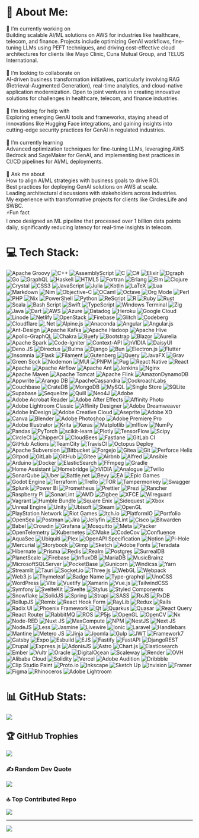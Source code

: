 # 💫 About Me:
🔭 I’m currently working on<br>Building scalable AI/ML solutions on AWS for industries like healthcare, telecom, and finance. Projects include optimizing GenAI workflows, fine-tuning LLMs using PEFT techniques, and driving cost-effective cloud architectures for clients like Mayo Clinic, Cuna Mutual Group, and TELUS International.<br><br>👯 I’m looking to collaborate on<br>AI-driven business transformation initiatives, particularly involving RAG (Retrieval-Augmented Generation), real-time analytics, and cloud-native application modernization. Open to joint ventures in creating innovative solutions for challenges in healthcare, telecom, and finance industries.<br><br>🤝 I’m looking for help with<br>Exploring emerging GenAI tools and frameworks, staying ahead of innovations like Hugging Face integrations, and gaining insights into cutting-edge security practices for GenAI in regulated industries.<br><br>🌱 I’m currently learning<br>Advanced optimization techniques for fine-tuning LLMs, leveraging AWS Bedrock and SageMaker for GenAI, and implementing best practices in CI/CD pipelines for AI/ML deployments.<br><br>💬 Ask me about<br>How to align AI/ML strategies with business goals to drive ROI.<br>Best practices for deploying GenAI solutions on AWS at scale.<br>Leading architectural discussions with stakeholders across industries.<br>My experience with transformative projects for clients like Circles.Life and SWBC.<br> ⚡Fun fact<br>I once designed an ML pipeline that processed over 1 billion data points daily, significantly reducing latency for real-time insights in telecom.

# 💻 Tech Stack:
![Apache Groovy](https://img.shields.io/badge/Apache%20Groovy-4298B8.svg?style=flat&logo=Apache+Groovy&logoColor=white) ![C++](https://img.shields.io/badge/c++-%2300599C.svg?style=flat&logo=c%2B%2B&logoColor=white) ![AssemblyScript](https://img.shields.io/badge/assembly%20script-%23000000.svg?style=flat&logo=assemblyscript&logoColor=white) ![C](https://img.shields.io/badge/c-%2300599C.svg?style=flat&logo=c&logoColor=white) ![C#](https://img.shields.io/badge/c%23-%23239120.svg?style=flat&logo=csharp&logoColor=white) ![Elixir](https://img.shields.io/badge/elixir-%234B275F.svg?style=flat&logo=elixir&logoColor=white) ![Dgraph](https://img.shields.io/badge/dgraph-%23E50695.svg?style=flat&logo=dgraph&logoColor=white) ![Go](https://img.shields.io/badge/go-%2300ADD8.svg?style=flat&logo=go&logoColor=white) ![GraphQL](https://img.shields.io/badge/-GraphQL-E10098?style=flat&logo=graphql&logoColor=white) ![Haskell](https://img.shields.io/badge/Haskell-5e5086?style=flat&logo=haskell&logoColor=white) ![HTML5](https://img.shields.io/badge/html5-%23E34F26.svg?style=flat&logo=html5&logoColor=white) ![Fortran](https://img.shields.io/badge/Fortran-%23734F96.svg?style=flat&logo=fortran&logoColor=white) ![Erlang](https://img.shields.io/badge/Erlang-white.svg?style=flat&logo=erlang&logoColor=a90533) ![Elm](https://img.shields.io/badge/Elm-60B5CC?style=flat&logo=elm&logoColor=white) ![Clojure](https://img.shields.io/badge/Clojure-%23Clojure.svg?style=flat&logo=Clojure&logoColor=Clojure) ![Crystal](https://img.shields.io/badge/crystal-%23000000.svg?style=flat&logo=crystal&logoColor=white) ![CSS3](https://img.shields.io/badge/css3-%231572B6.svg?style=flat&logo=css3&logoColor=white) ![JavaScript](https://img.shields.io/badge/javascript-%23323330.svg?style=flat&logo=javascript&logoColor=%23F7DF1E) ![Julia](https://img.shields.io/badge/-Julia-9558B2?style=flat&logo=julia&logoColor=white) ![Kotlin](https://img.shields.io/badge/kotlin-%237F52FF.svg?style=flat&logo=kotlin&logoColor=white) ![LaTeX](https://img.shields.io/badge/latex-%23008080.svg?style=flat&logo=latex&logoColor=white) ![Lua](https://img.shields.io/badge/lua-%232C2D72.svg?style=flat&logo=lua&logoColor=white) ![Markdown](https://img.shields.io/badge/markdown-%23000000.svg?style=flat&logo=markdown&logoColor=white) ![Nim](https://img.shields.io/badge/nim-%23FFE953.svg?style=flat&logo=nim&logoColor=white) ![Objective-C](https://img.shields.io/badge/OBJECTIVE--C-%233A95E3.svg?style=flat&logo=apple&logoColor=white) ![OCaml](https://img.shields.io/badge/OCaml-%23E98407.svg?style=flat&logo=ocaml&logoColor=white) ![Octave](https://img.shields.io/badge/OCTAVE-darkblue?style=flat&logo=octave&logoColor=fcd683) ![Org Mode](https://img.shields.io/badge/orgmode-%2377AA99.svg?style=flat&logo=org&logoColor=white) ![Perl](https://img.shields.io/badge/perl-%2339457E.svg?style=flat&logo=perl&logoColor=white) ![PHP](https://img.shields.io/badge/php-%23777BB4.svg?style=flat&logo=php&logoColor=white) ![Nix](https://img.shields.io/badge/NIX-5277C3.svg?style=flat&logo=NixOS&logoColor=white) ![PowerShell](https://img.shields.io/badge/PowerShell-%235391FE.svg?style=flat&logo=powershell&logoColor=white) ![Python](https://img.shields.io/badge/python-3670A0?style=flat&logo=python&logoColor=ffdd54) ![ReScript](https://img.shields.io/badge/rescript-%2314162c?style=flat&logo=rescript&logoColor=e34c4c) ![R](https://img.shields.io/badge/r-%23276DC3.svg?style=flat&logo=r&logoColor=white) ![Ruby](https://img.shields.io/badge/ruby-%23CC342D.svg?style=flat&logo=ruby&logoColor=white) ![Rust](https://img.shields.io/badge/rust-%23000000.svg?style=flat&logo=rust&logoColor=white) ![Scala](https://img.shields.io/badge/scala-%23DC322F.svg?style=flat&logo=scala&logoColor=white) ![Bash Script](https://img.shields.io/badge/bash_script-%23121011.svg?style=flat&logo=gnu-bash&logoColor=white) ![Swift](https://img.shields.io/badge/swift-F54A2A?style=flat&logo=swift&logoColor=white) ![TypeScript](https://img.shields.io/badge/typescript-%23007ACC.svg?style=flat&logo=typescript&logoColor=white) ![Windows Terminal](https://img.shields.io/badge/Windows%20Terminal-%234D4D4D.svg?style=flat&logo=windows-terminal&logoColor=white) ![Zig](https://img.shields.io/badge/Zig-%23F7A41D.svg?style=flat&logo=zig&logoColor=white) ![Java](https://img.shields.io/badge/java-%23ED8B00.svg?style=flat&logo=openjdk&logoColor=white) ![Dart](https://img.shields.io/badge/dart-%230175C2.svg?style=flat&logo=dart&logoColor=white) ![AWS](https://img.shields.io/badge/AWS-%23FF9900.svg?style=flat&logo=amazon-aws&logoColor=white) ![Azure](https://img.shields.io/badge/azure-%230072C6.svg?style=flat&logo=microsoftazure&logoColor=white) ![Datadog](https://img.shields.io/badge/datadog-%23632CA6.svg?style=flat&logo=datadog&logoColor=white) ![Heroku](https://img.shields.io/badge/heroku-%23430098.svg?style=flat&logo=heroku&logoColor=white) ![Google Cloud](https://img.shields.io/badge/GoogleCloud-%234285F4.svg?style=flat&logo=google-cloud&logoColor=white) ![Linode](https://img.shields.io/badge/linode-00A95C?style=flat&logo=linode&logoColor=white) ![Netlify](https://img.shields.io/badge/netlify-%23000000.svg?style=flat&logo=netlify&logoColor=#00C7B7) ![OpenStack](https://img.shields.io/badge/Openstack-%23f01742.svg?style=flat&logo=openstack&logoColor=white) ![Firebase](https://img.shields.io/badge/firebase-%23039BE5.svg?style=flat&logo=firebase) ![Glitch](https://img.shields.io/badge/glitch-%233333FF.svg?style=flat&logo=glitch&logoColor=white) ![Codeberg](https://img.shields.io/badge/Codeberg-2185D0?style=flat&logo=Codeberg&logoColor=white) ![Cloudflare](https://img.shields.io/badge/Cloudflare-F38020?style=flat&logo=Cloudflare&logoColor=white) ![.Net](https://img.shields.io/badge/.NET-5C2D91?style=flat&logo=.net&logoColor=white) ![Alpine.js](https://img.shields.io/badge/alpinejs-white.svg?style=flat&logo=alpinedotjs&logoColor=%238BC0D0) ![Anaconda](https://img.shields.io/badge/Anaconda-%2344A833.svg?style=flat&logo=anaconda&logoColor=white) ![Angular](https://img.shields.io/badge/angular-%23DD0031.svg?style=flat&logo=angular&logoColor=white) ![Angular.js](https://img.shields.io/badge/angular.js-%23E23237.svg?style=flat&logo=angularjs&logoColor=white) ![Ant-Design](https://img.shields.io/badge/-AntDesign-%230170FE?style=flat&logo=ant-design&logoColor=white) ![Apache Kafka](https://img.shields.io/badge/Apache%20Kafka-000?style=flat&logo=apachekafka) ![Apache Hadoop](https://img.shields.io/badge/Apache%20Hadoop-66CCFF?style=flat&logo=apachehadoop&logoColor=black) ![Apache Hive](https://img.shields.io/badge/Apache%20Hive-FDEE21?style=flat&logo=apachehive&logoColor=black) ![Apollo-GraphQL](https://img.shields.io/badge/-ApolloGraphQL-311C87?style=flat&logo=apollo-graphql) ![Chakra](https://img.shields.io/badge/chakra-%234ED1C5.svg?style=flat&logo=chakraui&logoColor=white) ![Buefy](https://img.shields.io/badge/Buefy-7957D5?style=flat&logo=buefy&logoColor=48289E) ![Bootstrap](https://img.shields.io/badge/bootstrap-%238511FA.svg?style=flat&logo=bootstrap&logoColor=white) ![Blazor](https://img.shields.io/badge/blazor-%235C2D91.svg?style=flat&logo=blazor&logoColor=white) ![Aurelia](https://img.shields.io/badge/aurelia-%23ED2B88.svg?style=flat&logo=aurelia&logoColor=fff) ![Apache Spark](https://img.shields.io/badge/Apache%20Spark-FDEE21?style=flat&logo=apachespark&logoColor=black) ![Code-Igniter](https://img.shields.io/badge/CodeIgniter-%23EF4223.svg?style=flat&logo=codeIgniter&logoColor=white) ![Context-API](https://img.shields.io/badge/Context--Api-000000?style=flat&logo=react) ![nVIDIA](https://img.shields.io/badge/cuda-000000.svg?style=flat&logo=nVIDIA&logoColor=green) ![DaisyUI](https://img.shields.io/badge/daisyui-5A0EF8?style=flat&logo=daisyui&logoColor=white) ![Deno JS](https://img.shields.io/badge/deno%20js-000000?style=flat&logo=deno&logoColor=white) ![Directus](https://img.shields.io/badge/directus-%2364f.svg?style=flat&logo=directus&logoColor=white) ![Bulma](https://img.shields.io/badge/bulma-00D0B1?style=flat&logo=bulma&logoColor=white) ![Django](https://img.shields.io/badge/django-%23092E20.svg?style=flat&logo=django&logoColor=white) ![Bun](https://img.shields.io/badge/Bun-%23000000.svg?style=flat&logo=bun&logoColor=white) ![Electron.js](https://img.shields.io/badge/Electron-191970?style=flat&logo=Electron&logoColor=white) ![Flutter](https://img.shields.io/badge/Flutter-%2302569B.svg?style=flat&logo=Flutter&logoColor=white) ![Insomnia](https://img.shields.io/badge/Insomnia-black?style=flat&logo=insomnia&logoColor=5849BE) ![Flask](https://img.shields.io/badge/flask-%23000.svg?style=flat&logo=flask&logoColor=white) ![Filament](https://img.shields.io/badge/Filament-FFAA00?style=flat&logoColor=%23000000) ![Gutenberg](https://img.shields.io/badge/gutenberg-%23077CB2.svg?style=flat&logo=gutenberg&logoColor=white) ![jQuery](https://img.shields.io/badge/jquery-%230769AD.svg?style=flat&logo=jquery&logoColor=white) ![JavaFX](https://img.shields.io/badge/javafx-%23FF0000.svg?style=flat&logo=javafx&logoColor=white) ![Grav](https://img.shields.io/badge/grav-%23FFFFFF.svg?style=flat&logo=grav&logoColor=221E1F) ![Green Sock](https://img.shields.io/badge/green%20sock-88CE02?style=flat&logo=greensock&logoColor=white) ![Nodemon](https://img.shields.io/badge/NODEMON-%23323330.svg?style=flat&logo=nodemon&logoColor=%BBDEAD) ![MUI](https://img.shields.io/badge/MUI-%230081CB.svg?style=flat&logo=mui&logoColor=white) ![PNPM](https://img.shields.io/badge/pnpm-%234a4a4a.svg?style=flat&logo=pnpm&logoColor=f69220) ![Pug](https://img.shields.io/badge/Pug-FFF?style=flat&logo=pug&logoColor=A86454) ![React Native](https://img.shields.io/badge/react_native-%2320232a.svg?style=flat&logo=react&logoColor=%2361DAFB) ![React](https://img.shields.io/badge/react-%2320232a.svg?style=flat&logo=react&logoColor=%2361DAFB) ![Apache](https://img.shields.io/badge/apache-%23D42029.svg?style=flat&logo=apache&logoColor=white) ![Apache Airflow](https://img.shields.io/badge/Apache%20Airflow-017CEE?style=flat&logo=Apache%20Airflow&logoColor=white) ![Apache Ant](https://img.shields.io/badge/Apache%20Ant-A81C7D?style=flat&logo=Apache%20Ant&logoColor=white) ![Jenkins](https://img.shields.io/badge/jenkins-%232C5263.svg?style=flat&logo=jenkins&logoColor=white) ![Nginx](https://img.shields.io/badge/nginx-%23009639.svg?style=flat&logo=nginx&logoColor=white) ![Apache Maven](https://img.shields.io/badge/Apache%20Maven-C71A36?style=flat&logo=Apache%20Maven&logoColor=white) ![Apache Tomcat](https://img.shields.io/badge/apache%20tomcat-%23F8DC75.svg?style=flat&logo=apache-tomcat&logoColor=black) ![Apache Flink](https://img.shields.io/badge/Apache%20Flink-E6526F?style=flat&logo=Apache%20Flink&logoColor=white) ![AmazonDynamoDB](https://img.shields.io/badge/Amazon%20DynamoDB-4053D6?style=flat&logo=Amazon%20DynamoDB&logoColor=white) ![Appwrite](https://img.shields.io/badge/Appwrite-%23FD366E.svg?style=flat&logo=appwrite&logoColor=white) ![Arango DB](https://img.shields.io/badge/ArangoDB-DDE072?style=flat&logo=arangodb&logoColor=white) ![ApacheCassandra](https://img.shields.io/badge/cassandra-%231287B1.svg?style=flat&logo=apache-cassandra&logoColor=white) ![CockroachLabs](https://img.shields.io/badge/Cockroach%20Labs-6933FF?style=flat&logo=Cockroach%20Labs&logoColor=white) ![Couchbase](https://img.shields.io/badge/Couchbase-EA2328?style=flat&logo=couchbase&logoColor=white) ![CrateDB](https://img.shields.io/badge/CrateDB-009DC7?style=flat&logo=CrateDB&logoColor=white) ![MongoDB](https://img.shields.io/badge/MongoDB-%234ea94b.svg?style=flat&logo=mongodb&logoColor=white) ![MySQL](https://img.shields.io/badge/mysql-4479A1.svg?style=flat&logo=mysql&logoColor=white) ![Single Store](https://img.shields.io/badge/Single%20Store-AA00FF?style=flat&logo=singlestore&logoColor=white) ![SQLite](https://img.shields.io/badge/sqlite-%2307405e.svg?style=flat&logo=sqlite&logoColor=white) ![Supabase](https://img.shields.io/badge/Supabase-3ECF8E?style=flat&logo=supabase&logoColor=white) ![Sequelize](https://img.shields.io/badge/Sequelize-52B0E7?style=flat&logo=Sequelize&logoColor=white) ![Quill](https://img.shields.io/badge/Quill-52B0E7?style=flat&logo=apache&logoColor=white) ![Neo4J](https://img.shields.io/badge/Neo4j-008CC1?style=flat&logo=neo4j&logoColor=white) ![Adobe](https://img.shields.io/badge/adobe-%23FF0000.svg?style=flat&logo=adobe&logoColor=white) ![Adobe Acrobat Reader](https://img.shields.io/badge/Adobe%20Acrobat%20Reader-EC1C24.svg?style=flat&logo=Adobe%20Acrobat%20Reader&logoColor=white) ![Adobe After Effects](https://img.shields.io/badge/Adobe%20After%20Effects-9999FF.svg?style=flat&logo=Adobe%20After%20Effects&logoColor=white) ![Affinity Photo](https://img.shields.io/badge/affinityphoto-%237E4DD2.svg?style=flat&logo=affinity-photo&logoColor=white) ![Adobe Lightroom Classic](https://img.shields.io/badge/Adobe%20Lightroom%20Classic-31A8FF.svg?style=flat&logo=Adobe%20Lightroom%20Classic&logoColor=white) ![Affinity Designer](https://img.shields.io/badge/affinity%20desginer-%231B72BE.svg?style=flat&logo=affinity-designer&logoColor=white) ![Adobe Dreamweaver](https://img.shields.io/badge/Adobe%20Dreamweaver-FF61F6.svg?style=flat&logo=Adobe%20Dreamweaver&logoColor=white) ![Adobe InDesign](https://img.shields.io/badge/Adobe%20InDesign-49021F?style=flat&logo=adobeindesign&logoColor=FF3366) ![Adobe Creative Cloud](https://img.shields.io/badge/Adobe%20Creative%20Cloud-DA1F26.svg?style=flat&logo=Adobe%20Creative%20Cloud&logoColor=white) ![Aseprite](https://img.shields.io/badge/Aseprite-FFFFFF?style=flat&logo=Aseprite&logoColor=#7D929E) ![Adobe XD](https://img.shields.io/badge/Adobe%20XD-470137?style=flat&logo=Adobe%20XD&logoColor=#FF61F6) ![Canva](https://img.shields.io/badge/Canva-%2300C4CC.svg?style=flat&logo=Canva&logoColor=white) ![Blender](https://img.shields.io/badge/blender-%23F5792A.svg?style=flat&logo=blender&logoColor=white) ![Adobe Photoshop](https://img.shields.io/badge/adobe%20photoshop-%2331A8FF.svg?style=flat&logo=adobe%20photoshop&logoColor=white) ![Adobe Premiere Pro](https://img.shields.io/badge/Adobe%20Premiere%20Pro-9999FF.svg?style=flat&logo=Adobe%20Premiere%20Pro&logoColor=white) ![Adobe Illustrator](https://img.shields.io/badge/adobe%20illustrator-%23FF9A00.svg?style=flat&logo=adobe%20illustrator&logoColor=white) ![Krita](https://img.shields.io/badge/Krita-203759?style=flat&logo=krita&logoColor=EEF37B) ![Keras](https://img.shields.io/badge/Keras-%23D00000.svg?style=flat&logo=Keras&logoColor=white) ![Matplotlib](https://img.shields.io/badge/Matplotlib-%23ffffff.svg?style=flat&logo=Matplotlib&logoColor=black) ![mlflow](https://img.shields.io/badge/mlflow-%23d9ead3.svg?style=flat&logo=numpy&logoColor=blue) ![NumPy](https://img.shields.io/badge/numpy-%23013243.svg?style=flat&logo=numpy&logoColor=white) ![Pandas](https://img.shields.io/badge/pandas-%23150458.svg?style=flat&logo=pandas&logoColor=white) ![PyTorch](https://img.shields.io/badge/PyTorch-%23EE4C2C.svg?style=flat&logo=PyTorch&logoColor=white) ![scikit-learn](https://img.shields.io/badge/scikit--learn-%23F7931E.svg?style=flat&logo=scikit-learn&logoColor=white) ![Plotly](https://img.shields.io/badge/Plotly-%233F4F75.svg?style=flat&logo=plotly&logoColor=white) ![TensorFlow](https://img.shields.io/badge/TensorFlow-%23FF6F00.svg?style=flat&logo=TensorFlow&logoColor=white) ![Scipy](https://img.shields.io/badge/SciPy-%230C55A5.svg?style=flat&logo=scipy&logoColor=%white) ![CircleCI](https://img.shields.io/badge/circleci-%23161616.svg?style=flat&logo=circleci&logoColor=white) ![ChipperCI](https://img.shields.io/badge/chipperci-1e394e.svg?style=flat&logo=chipperci&logoColor=white) ![CloudBees](https://img.shields.io/badge/CloudBees-1997B5&?logo=cloudbees&logoColor=white&style=flat) ![Fastlane](https://img.shields.io/badge/fastlane-%2382bd4e.svg?style=flat&logo=fastlane&logoColor=black) ![GitLab CI](https://img.shields.io/badge/gitlab%20CI-%23181717.svg?style=flat&logo=gitlab&logoColor=white) ![GitHub Actions](https://img.shields.io/badge/github%20actions-%232671E5.svg?style=flat&logo=githubactions&logoColor=white) ![TeamCity](https://img.shields.io/badge/teamcity-000000.svg?style=flat&logo=teamcity&logoColor=white) ![TravisCI](https://img.shields.io/badge/travis%20ci-%232B2F33.svg?style=flat&logo=travis&logoColor=white) ![Octopus Deploy](https://img.shields.io/badge/octopus%20deploy-0D80D8?style=flat&logo=octopusdeploy&logoColor=white) ![Apache Subversion](https://img.shields.io/badge/subversion-%23809CC9.svg?style=flat&logo=subversion&logoColor=white) ![Bitbucket](https://img.shields.io/badge/bitbucket-%230047B3.svg?style=flat&logo=bitbucket&logoColor=white) ![Forgejo](https://img.shields.io/badge/forgejo-%23FB923C.svg?style=flat&logo=forgejo&logoColor=white) ![Gitea](https://img.shields.io/badge/Gitea-34495E?style=flat&logo=gitea&logoColor=5D9425) ![Git](https://img.shields.io/badge/git-%23F05033.svg?style=flat&logo=git&logoColor=white) ![Perforce Helix](https://img.shields.io/badge/-PERFORCE%20HELIX-404040?style=flat&logo=Perforce&logoColor=white) ![Gitpod](https://img.shields.io/badge/gitpod-f06611.svg?style=flat&logo=gitpod&logoColor=white) ![GitLab](https://img.shields.io/badge/gitlab-%23181717.svg?style=flat&logo=gitlab&logoColor=white) ![GitHub](https://img.shields.io/badge/github-%23121011.svg?style=flat&logo=github&logoColor=white) ![Gitee](https://img.shields.io/badge/Gitee-C71D23?style=flat&logo=gitee&logoColor=white) ![Airbnb](https://img.shields.io/badge/Airbnb-%23ff5a5f.svg?style=flat&logo=Airbnb&logoColor=white) ![Alfred](https://img.shields.io/badge/alfred-%235C1F87.svg?style=flat&logo=alfred) ![Ansible](https://img.shields.io/badge/ansible-%231A1918.svg?style=flat&logo=ansible&logoColor=white) ![Arduino](https://img.shields.io/badge/-Arduino-00979D?style=flat&logo=Arduino&logoColor=white) ![Docker](https://img.shields.io/badge/docker-%230db7ed.svg?style=flat&logo=docker&logoColor=white) ![ElasticSearch](https://img.shields.io/badge/-ElasticSearch-005571?style=flat&logo=elasticsearch) ![FFmpeg](https://shields.io/badge/FFmpeg-%23171717.svg?logo=ffmpeg&style=flat&labelColor=171717&logoColor=5cb85c) ![Gradle](https://img.shields.io/badge/Gradle-02303A.svg?style=flat&logo=Gradle&logoColor=white) ![Home Assistant](https://img.shields.io/badge/home%20assistant-%2341BDF5.svg?style=flat&logo=home-assistant&logoColor=white) ![Homebridge](https://img.shields.io/badge/homebridge-%23491F59.svg?style=flat&logo=homebridge&logoColor=white) ![nVIDIA](https://img.shields.io/badge/nVIDIA-%2376B900.svg?style=flat&logo=nVIDIA&logoColor=white) ![Analogue](https://img.shields.io/badge/Analogue-1A1A1A?style=flat&logo=Analogue&logoColor=white) ![Twilio](https://img.shields.io/badge/Twilio-F22F46?style=flat&logo=Twilio&logoColor=white) ![SonarQube](https://img.shields.io/badge/SonarQube-black?style=flat&logo=sonarqube&logoColor=4E9BCD) ![Uber](https://img.shields.io/badge/Uber-%23000000.svg?style=flat&logo=Uber&logoColor=white) ![Battle.net](https://img.shields.io/badge/battle.net-%2300AEFF.svg?style=flat&logo=battle.net&logoColor=white) ![Bevy](https://img.shields.io/badge/bevy-%23232326.svg?style=flat&logo=bevy&logoColor=white) ![EA](https://img.shields.io/badge/ea-%23000000.svg?style=flat&logo=ea&logoColor=white) ![Epic Games](https://img.shields.io/badge/epicgames-%23313131.svg?style=flat&logo=epicgames&logoColor=white) ![Godot Engine](https://img.shields.io/badge/GODOT-%23FFFFFF.svg?style=flat&logo=godot-engine) ![Terraform](https://img.shields.io/badge/terraform-%235835CC.svg?style=flat&logo=terraform&logoColor=white) ![Trello](https://img.shields.io/badge/Trello-%23026AA7.svg?style=flat&logo=Trello&logoColor=white) ![TOR](https://img.shields.io/badge/tor-%237E4798.svg?style=flat&logo=tor-project&logoColor=white) ![Tampermonkey](https://img.shields.io/badge/tampermonkey-%2300485B.svg?style=flat&logo=tampermonkey&logoColor=white) ![Swagger](https://img.shields.io/badge/-Swagger-%23Clojure?style=flat&logo=swagger&logoColor=white) ![Splunk](https://img.shields.io/badge/splunk-%23000000.svg?style=flat&logo=splunk&logoColor=white) ![Power Bi](https://img.shields.io/badge/power_bi-F2C811?style=flat&logo=powerbi&logoColor=black) ![Prometheus](https://img.shields.io/badge/Prometheus-E6522C?style=flat&logo=Prometheus&logoColor=white) ![Prettier](https://img.shields.io/badge/prettier-%23F7B93E.svg?style=flat&logo=prettier&logoColor=black) ![Prezi](https://img.shields.io/badge/Prezi-%23000000.svg?style=flat&logo=Prezi&logoColor=white) ![Rancher](https://img.shields.io/badge/rancher-%230075A8.svg?style=flat&logo=rancher&logoColor=white) ![Raspberry Pi](https://img.shields.io/badge/-Raspberry_Pi-C51A4A?style=flat&logo=Raspberry-Pi) ![SonarLint](https://img.shields.io/badge/SonarLint-CB2029?style=flat&logo=SONARLINT&logoColor=white) ![AMD](https://img.shields.io/badge/AMD-%23000000.svg?style=flat&logo=amd&logoColor=white) ![Zigbee](https://img.shields.io/badge/zigbee-%23EB0443.svg?style=flat&logo=zigbee&logoColor=white) ![XFCE](https://img.shields.io/badge/XFCE-%232284F2.svg?style=flat&logo=xfce&logoColor=white) ![Wireguard](https://img.shields.io/badge/wireguard-%2388171A.svg?style=flat&logo=wireguard&logoColor=white) ![Vagrant](https://img.shields.io/badge/vagrant-%231563FF.svg?style=flat&logo=vagrant&logoColor=white) ![Humble Bundle](https://img.shields.io/badge/HumbleBundle-%23494F5C.svg?style=flat&logo=HumbleBundle&logoColor=white) ![Square Enix](https://img.shields.io/badge/SquareEnix-%23ED1C24.svg?style=flat&logo=SquareEnix&logoColor=white) ![Sidequest](https://img.shields.io/badge/sidequest-%23101227.svg?style=flat&logo=sidequest&logoColor=white) ![Xbox](https://img.shields.io/badge/xbox-%23107C10.svg?style=flat&logo=xbox&logoColor=white) ![Unreal Engine](https://img.shields.io/badge/unrealengine-%23313131.svg?style=flat&logo=unrealengine&logoColor=white) ![Unity](https://img.shields.io/badge/unity-%23000000.svg?style=flat&logo=unity&logoColor=white) ![Ubisoft](https://img.shields.io/badge/Ubisoft-%23F5F5F5.svg?style=flat&logo=Ubisoft&logoColor=black) ![Steam](https://img.shields.io/badge/steam-%23000000.svg?style=flat&logo=steam&logoColor=white) ![OpenGL](https://img.shields.io/badge/OpenGL-white?logo=OpenGL&style=flat) ![PlayStation Network](https://img.shields.io/badge/PSN-%230070D1.svg?style=flat&logo=Playstation&logoColor=white) ![Riot Games](https://img.shields.io/badge/riotgames-D32936.svg?style=flat&logo=riotgames&logoColor=white) ![Itch.io](https://img.shields.io/badge/Itch-%23FF0B34.svg?style=flat&logo=Itch.io&logoColor=white) ![PlatformIO](https://img.shields.io/badge/PlatformIO-%23222.svg?style=flat&logo=platformio&logoColor=%23f5822a) ![Portfolio](https://img.shields.io/badge/Portfolio-%23000000.svg?style=flat&logo=firefox&logoColor=#FF7139) ![OpenSea](https://img.shields.io/badge/OpenSea-%232081E2.svg?style=flat&logo=opensea&logoColor=white) ![Postman](https://img.shields.io/badge/Postman-FF6C37?style=flat&logo=postman&logoColor=white) ![Jira](https://img.shields.io/badge/jira-%230A0FFF.svg?style=flat&logo=jira&logoColor=white) ![Jellyfin](https://img.shields.io/badge/jellyfin-%23000B25.svg?style=flat&logo=Jellyfin&logoColor=00A4DC) ![ESLint](https://img.shields.io/badge/ESLint-4B3263?style=flat&logo=eslint&logoColor=white) ![Cisco](https://img.shields.io/badge/cisco-%23049fd9.svg?style=flat&logo=cisco&logoColor=black) ![Bitwarden](https://img.shields.io/badge/bitwarden-%23175DDC.svg?style=flat&logo=bitwarden&logoColor=white) ![Babel](https://img.shields.io/badge/Babel-F9DC3e?style=flat&logo=babel&logoColor=black) ![Crowdin](https://img.shields.io/badge/Crowdin-2E3340.svg?style=flat&logo=Crowdin&logoColor=white) ![Grafana](https://img.shields.io/badge/grafana-%23F46800.svg?style=flat&logo=grafana&logoColor=white) ![Mosquitto](https://img.shields.io/badge/mosquitto-%233C5280.svg?style=flat&logo=eclipsemosquitto&logoColor=white) ![Meta](https://img.shields.io/badge/Meta-%230467DF.svg?style=flat&logo=Meta&logoColor=white) ![Packer](https://img.shields.io/badge/packer-%23E7EEF0.svg?style=flat&logo=packer&logoColor=%2302A8EF) ![OpenTelemetry](https://img.shields.io/badge/OpenTelemetry-FFFFFF?&style=flat&logo=opentelemetry&logoColor=black) ![Kubernetes](https://img.shields.io/badge/kubernetes-%23326ce5.svg?style=flat&logo=kubernetes&logoColor=white) ![CMake](https://img.shields.io/badge/CMake-%23008FBA.svg?style=flat&logo=cmake&logoColor=white) ![CodeCov](https://img.shields.io/badge/codecov-%23ff0077.svg?style=flat&logo=codecov&logoColor=white) ![Confluence](https://img.shields.io/badge/confluence-%23172BF4.svg?style=flat&logo=confluence&logoColor=white) ![AquaSec](https://img.shields.io/badge/aqua-%231904DA.svg?style=flat&logo=aqua&logoColor=#0018A8) ![Ubiquiti](https://img.shields.io/badge/ubiquiti-%230559C9.svg?style=flat&logo=ubiquiti&logoColor=white) ![Plex](https://img.shields.io/badge/plex-%23E5A00D.svg?style=flat&logo=plex&logoColor=white) ![OpenAPI Specification](https://img.shields.io/badge/openapiinitiative-%23000000.svg?style=flat&logo=openapiinitiative&logoColor=white) ![Notion](https://img.shields.io/badge/Notion-%23000000.svg?style=flat&logo=notion&logoColor=white) ![Pi-Hole](https://img.shields.io/badge/pihole-%2396060C.svg?style=flat&logo=pi-hole&logoColor=white) ![Mercurial](https://img.shields.io/badge/mercurial-999999.svg?style=flat&logo=mercurial&logoColor=white) ![Storybook](https://img.shields.io/badge/-Storybook-FF4785?style=flat&logo=storybook&logoColor=white) ![Gimp](https://img.shields.io/badge/Gimp-657D8B?style=flat&logo=gimp&logoColor=FFFFFF) ![Sketch](https://img.shields.io/badge/Sketch-FFB387?style=flat&logo=sketch&logoColor=black) ![Adobe Fonts](https://img.shields.io/badge/Adobe%20Fonts-000B1D.svg?style=flat&logo=Adobe%20Fonts&logoColor=white) ![Teradata](https://img.shields.io/badge/Teradata-F37440?style=flat&logo=teradata&logoColor=white) ![Hibernate](https://img.shields.io/badge/Hibernate-59666C?style=flat&logo=Hibernate&logoColor=white) ![Prisma](https://img.shields.io/badge/Prisma-3982CE?style=flat&logo=Prisma&logoColor=white) ![Redis](https://img.shields.io/badge/redis-%23DD0031.svg?style=flat&logo=redis&logoColor=white) ![Realm](https://img.shields.io/badge/Realm-39477F?style=flat&logo=realm&logoColor=white) ![Postgres](https://img.shields.io/badge/postgres-%23316192.svg?style=flat&logo=postgresql&logoColor=white) ![SurrealDB](https://img.shields.io/badge/SurrealDB-FF00A0?style=flat&logo=surrealdb&logoColor=white) ![PlanetScale](https://img.shields.io/badge/planetscale-%23000000.svg?style=flat&logo=planetscale&logoColor=white) ![Firebase](https://img.shields.io/badge/firebase-a08021?style=flat&logo=firebase&logoColor=ffcd34) ![InfluxDB](https://img.shields.io/badge/InfluxDB-22ADF6?style=flat&logo=InfluxDB&logoColor=white) ![MariaDB](https://img.shields.io/badge/MariaDB-003545?style=flat&logo=mariadb&logoColor=white) ![MusicBrainz](https://img.shields.io/badge/Musicbrainz-EB743B?style=flat&logo=musicbrainz&logoColor=BA478F) ![MicrosoftSQLServer](https://img.shields.io/badge/Microsoft%20SQL%20Server-CC2927?style=flat&logo=microsoft%20sql%20server&logoColor=white) ![PocketBase](https://img.shields.io/badge/pocketbase-%23b8dbe4.svg?style=flat&logo=Pocketbase&logoColor=black) ![Gunicorn](https://img.shields.io/badge/gunicorn-%298729.svg?style=flat&logo=gunicorn&logoColor=white) ![Windicss](https://img.shields.io/badge/windicss-48B0F1.svg?style=flat&logo=windi-css&logoColor=white) ![Yarn](https://img.shields.io/badge/yarn-%232C8EBB.svg?style=flat&logo=yarn&logoColor=white) ![Streamlit](https://img.shields.io/badge/Streamlit-%23FE4B4B.svg?style=flat&logo=streamlit&logoColor=white) ![Tauri](https://img.shields.io/badge/tauri-%2324C8DB.svg?style=flat&logo=tauri&logoColor=%23FFFFFF) ![Socket.io](https://img.shields.io/badge/Socket.io-black?style=flat&logo=socket.io&badgeColor=010101) ![Three js](https://img.shields.io/badge/threejs-black?style=flat&logo=three.js&logoColor=white) ![WebGL](https://img.shields.io/badge/WebGL-990000?logo=webgl&logoColor=white&style=flat) ![Webpack](https://img.shields.io/badge/webpack-%238DD6F9.svg?style=flat&logo=webpack&logoColor=black) ![Web3.js](https://img.shields.io/badge/web3.js-F16822?style=flat&logo=web3.js&logoColor=white) ![Thymeleaf](https://img.shields.io/badge/Thymeleaf-%23005C0F.svg?style=flat&logo=Thymeleaf&logoColor=white) ![Badge Name](https://img.shields.io/badge/tRPC-%232596BE.svg?style=flat&logo=tRPC&logoColor=white) ![Type-graphql](https://img.shields.io/badge/-TypeGraphQL-%23C04392?style=flat) ![UnoCSS](https://img.shields.io/badge/unocss-333333.svg?style=flat&logo=unocss&logoColor=white) ![WordPress](https://img.shields.io/badge/WordPress-%23117AC9.svg?style=flat&logo=WordPress&logoColor=white) ![Vite](https://img.shields.io/badge/vite-%23646CFF.svg?style=flat&logo=vite&logoColor=white) ![Vuetify](https://img.shields.io/badge/Vuetify-1867C0?style=flat&logo=vuetify&logoColor=AEDDFF) ![Xamarin](https://img.shields.io/badge/Xamarin-3199DC?style=flat&logo=xamarin&logoColor=white) ![Vue.js](https://img.shields.io/badge/vue.js-%2335495e.svg?style=flat&logo=vuedotjs&logoColor=%234FC08D) ![TailwindCSS](https://img.shields.io/badge/tailwindcss-%2338B2AC.svg?style=flat&logo=tailwind-css&logoColor=white) ![Symfony](https://img.shields.io/badge/symfony-%23000000.svg?style=flat&logo=symfony&logoColor=white) ![SvelteKit](https://img.shields.io/badge/sveltekit-%23ff3e00.svg?style=flat&logo=svelte&logoColor=white) ![Svelte](https://img.shields.io/badge/svelte-%23f1413d.svg?style=flat&logo=svelte&logoColor=white) ![Stylus](https://img.shields.io/badge/stylus-%23ff6347.svg?style=flat&logo=stylus&logoColor=white) ![Styled Components](https://img.shields.io/badge/styled--components-DB7093?style=flat&logo=styled-components&logoColor=white) ![Snowflake](https://img.shields.io/badge/snowflake-%2329B5E8.svg?style=flat&logo=snowflake&logoColor=white) ![SolidJS](https://img.shields.io/badge/SolidJS-2c4f7c?style=flat&logo=solid&logoColor=c8c9cb) ![Spring](https://img.shields.io/badge/spring-%236DB33F.svg?style=flat&logo=spring&logoColor=white) ![Strapi](https://img.shields.io/badge/strapi-%232E7EEA.svg?style=flat&logo=strapi&logoColor=white) ![SASS](https://img.shields.io/badge/SASS-hotpink.svg?style=flat&logo=SASS&logoColor=white) ![RxJS](https://img.shields.io/badge/rxjs-%23B7178C.svg?style=flat&logo=reactivex&logoColor=white) ![RxDB](https://img.shields.io/badge/rxdb-%238D1F89.svg?style=flat&logo=rxdb&logoColor=white) ![RollupJS](https://img.shields.io/badge/RollupJS-ef3335?style=flat&logo=rollup.js&logoColor=white) ![Remix](https://img.shields.io/badge/remix-%23000.svg?style=flat&logo=remix&logoColor=white) ![React Hook Form](https://img.shields.io/badge/React%20Hook%20Form-%23EC5990.svg?style=flat&logo=reacthookform&logoColor=white) ![RayLib](https://img.shields.io/badge/RAYLIB-FFFFFF?style=flat&logo=raylib&logoColor=black) ![Redux](https://img.shields.io/badge/redux-%23593d88.svg?style=flat&logo=redux&logoColor=white) ![Rails](https://img.shields.io/badge/rails-%23CC0000.svg?style=flat&logo=ruby-on-rails&logoColor=white) ![Radix UI](https://img.shields.io/badge/radix%20ui-161618.svg?style=flat&logo=radix-ui&logoColor=white) ![Phoenix Framework](https://img.shields.io/badge/phoenixframework-%23FD4F00.svg?style=flat&logo=phoenixframework&logoColor=black) ![Qt](https://img.shields.io/badge/Qt-%23217346.svg?style=flat&logo=Qt&logoColor=white) ![Quarkus](https://img.shields.io/badge/quarkus-%234794EB.svg?style=flat&logo=quarkus&logoColor=white) ![Quasar](https://img.shields.io/badge/Quasar-16B7FB?style=flat&logo=quasar&logoColor=black) ![React Query](https://img.shields.io/badge/-React%20Query-FF4154?style=flat&logo=react%20query&logoColor=white) ![React Router](https://img.shields.io/badge/React_Router-CA4245?style=flat&logo=react-router&logoColor=white) ![RabbitMQ](https://img.shields.io/badge/rabbitmq-FF6600?style=flat&logo=rabbitmq&logoColor=white) ![ROS](https://img.shields.io/badge/ros-%230A0FF9.svg?style=flat&logo=ros&logoColor=white) ![P5js](https://img.shields.io/badge/p5.js-ED225D?style=flat&logo=p5.js&logoColor=FFFFFF) ![OpenGL](https://img.shields.io/badge/OpenGL-%23FFFFFF.svg?style=flat&logo=opengl) ![OpenCV](https://img.shields.io/badge/opencv-%23white.svg?style=flat&logo=opencv&logoColor=white) ![Nx](https://img.shields.io/badge/nx-143055?style=flat&logo=nx&logoColor=white) ![Node-RED](https://img.shields.io/badge/Node--RED-%238F0000.svg?style=flat&logo=node-red&logoColor=white) ![Nuxt JS](https://img.shields.io/badge/Nuxt-002E3B?style=flat&logo=nuxt.js&logoColor=#00DC82) ![MaxCompute](https://img.shields.io/badge/MaxCompute-%23FF6701?style=flat&logo=alibabacloud&logoColor=white) ![NPM](https://img.shields.io/badge/NPM-%23CB3837.svg?style=flat&logo=npm&logoColor=white) ![NestJS](https://img.shields.io/badge/nestjs-%23E0234E.svg?style=flat&logo=nestjs&logoColor=white) ![Next JS](https://img.shields.io/badge/Next-black?style=flat&logo=next.js&logoColor=white) ![NodeJS](https://img.shields.io/badge/node.js-6DA55F?style=flat&logo=node.js&logoColor=white) ![Less](https://img.shields.io/badge/less-2B4C80?style=flat&logo=less&logoColor=white) ![Jasmine](https://img.shields.io/badge/jasmine-%238A4182.svg?style=flat&logo=jasmine&logoColor=white) ![Livewire](https://img.shields.io/badge/livewire-%234e56a6.svg?style=flat&logo=livewire&logoColor=white) ![Ionic](https://img.shields.io/badge/Ionic-%233880FF.svg?style=flat&logo=Ionic&logoColor=white) ![Laravel](https://img.shields.io/badge/laravel-%23FF2D20.svg?style=flat&logo=laravel&logoColor=white) ![Handlebars](https://img.shields.io/badge/Handlebars-%23000000?style=flat&logo=Handlebars.js&logoColor=white) ![Mantine](https://img.shields.io/badge/Mantine-ffffff?style=flat&logo=Mantine&logoColor=339af0) ![Metero JS](https://img.shields.io/badge/meteorjs-%23d74c4c.svg?style=flat&logo=meteor&logoColor=white) ![Jinja](https://img.shields.io/badge/jinja-white.svg?style=flat&logo=jinja&logoColor=black) ![Joomla](https://img.shields.io/badge/joomla-%235091CD.svg?style=flat&logo=joomla&logoColor=white) ![Gulp](https://img.shields.io/badge/GULP-%23CF4647.svg?style=flat&logo=gulp&logoColor=white) ![JWT](https://img.shields.io/badge/JWT-black?style=flat&logo=JSON%20web%20tokens) ![Framework7](https://img.shields.io/badge/framework7-%23EE350F.svg?style=flat&logo=framework7&logoColor=white) ![Gatsby](https://img.shields.io/badge/Gatsby-%23663399.svg?style=flat&logo=gatsby&logoColor=white) ![Expo](https://img.shields.io/badge/expo-1C1E24?style=flat&logo=expo&logoColor=#D04A37) ![Esbuild](https://img.shields.io/badge/esbuild-%23FFCF00.svg?style=flat&logo=esbuild&logoColor=black) ![EJS](https://img.shields.io/badge/ejs-%23B4CA65.svg?style=flat&logo=ejs&logoColor=black) ![Fastify](https://img.shields.io/badge/fastify-%23000000.svg?style=flat&logo=fastify&logoColor=white) ![FastAPI](https://img.shields.io/badge/FastAPI-005571?style=flat&logo=fastapi) ![DjangoREST](https://img.shields.io/badge/DJANGO-REST-ff1709?style=flat&logo=django&logoColor=white&color=ff1709&labelColor=gray) ![Drupal](https://img.shields.io/badge/drupal-%230678BE.svg?style=flat&logo=drupal&logoColor=white) ![Express.js](https://img.shields.io/badge/express.js-%23404d59.svg?style=flat&logo=express&logoColor=%2361DAFB) ![AdonisJS](https://img.shields.io/badge/adonisjs-%23220052.svg?style=flat&logo=adonisjs&logoColor=white) ![Astro](https://img.shields.io/badge/astro-%232C2052.svg?style=flat&logo=astro&logoColor=white) ![Chart.js](https://img.shields.io/badge/chart.js-F5788D.svg?style=flat&logo=chart.js&logoColor=white) ![Elasticsearch](https://img.shields.io/badge/elasticsearch-%230377CC.svg?style=flat&logo=elasticsearch&logoColor=white) ![Ember](https://img.shields.io/badge/ember-1C1E24?style=flat&logo=ember.js&logoColor=#D04A37) ![Vultr](https://img.shields.io/badge/Vultr-007BFC.svg?style=flat&logo=vultr) ![Oracle](https://img.shields.io/badge/Oracle-F80000?style=flat&logo=oracle&logoColor=white) ![DigitalOcean](https://img.shields.io/badge/DigitalOcean-%230167ff.svg?style=flat&logo=digitalOcean&logoColor=white) ![Scaleway](https://img.shields.io/badge/SCALEWAY-%234f0599.svg?style=flat&logo=scaleway&logoColor=white) ![Render](https://img.shields.io/badge/Render-%46E3B7.svg?style=flat&logo=render&logoColor=white) ![OVH](https://img.shields.io/badge/ovh-%23123F6D.svg?style=flat&logo=ovh&logoColor=#123F6D) ![Alibaba Cloud](https://img.shields.io/badge/AlibabaCloud-%23FF6701.svg?style=flat&logo=alibabacloud&logoColor=white) ![Solidity](https://img.shields.io/badge/Solidity-%23363636.svg?style=flat&logo=solidity&logoColor=white) ![Vercel](https://img.shields.io/badge/vercel-%23000000.svg?style=flat&logo=vercel&logoColor=white) ![Adobe Audition](https://img.shields.io/badge/Adobe%20Audition-9999FF.svg?style=flat&logo=Adobe%20Audition&logoColor=white) ![Dribbble](https://img.shields.io/badge/Dribbble-EA4C89?style=flat&logo=dribbble&logoColor=white) ![Clip Studio Paint](https://img.shields.io/badge/ClipStudioPaint-%23CFD3D3.svg?style=flat&logo=ClipStudioPaint&logoColor=white) ![Proto.io](https://img.shields.io/badge/Proto.io-161637?style=flat&logo=proto.io&logoColor=00e5ff) ![Inkscape](https://img.shields.io/badge/Inkscape-e0e0e0?style=flat&logo=inkscape&logoColor=080A13) ![Sketch Up](https://img.shields.io/badge/SketchUp-005F9E?style=flat&logo=sketchup&logoColor=white) ![Invision](https://img.shields.io/badge/invision-FF3366?style=flat&logo=invision&logoColor=white) ![Framer](https://img.shields.io/badge/Framer-black?style=flat&logo=framer&logoColor=blue) ![Figma](https://img.shields.io/badge/figma-%23F24E1E.svg?style=flat&logo=figma&logoColor=white) ![Rhinoceros](https://img.shields.io/badge/Rhinoceros-801010?style=flat&logo=rhinoceros&logoColor=white) ![Adobe Lightroom](https://img.shields.io/badge/Adobe%20Lightroom-31A8FF.svg?style=flat&logo=Adobe%20Lightroom&logoColor=white)

# 📊 GitHub Stats:
![](https://github-readme-streak-stats.herokuapp.com/?user=jatinf&theme=dark&hide_border=false)<br/>

## 🏆 GitHub Trophies
![](https://github-profile-trophy.vercel.app/?username=jatinf&theme=radical&no-frame=false&no-bg=false&margin-w=4)

### ✍️ Random Dev Quote
![](https://quotes-github-readme.vercel.app/api?type=horizontal&theme=merko)

### 🔝 Top Contributed Repo
![](https://github-contributor-stats.vercel.app/api?username=jatinf&limit=5&theme=ambient_gradient&combine_all_yearly_contributions=true)

---
[![](https://visitcount.itsvg.in/api?id=jatinf&icon=6&color=0)](https://visitcount.itsvg.in)
